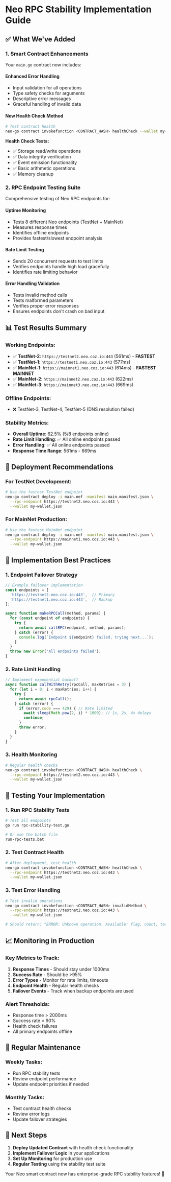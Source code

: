 # Neo RPC Stability Implementation Guide

## ✅ What We've Added

### 1. **Smart Contract Enhancements**
Your `main.go` contract now includes:

#### **Enhanced Error Handling**
- Input validation for all operations
- Type safety checks for arguments
- Descriptive error messages
- Graceful handling of invalid data

#### **New Health Check Method**
```bash
# Test contract health
neo-go contract invokefunction <CONTRACT_HASH> healthCheck --wallet my-wallet.json
```

**Health Check Tests:**
- ✅ Storage read/write operations
- ✅ Data integrity verification
- ✅ Event emission functionality
- ✅ Basic arithmetic operations
- ✅ Memory cleanup

### 2. **RPC Endpoint Testing Suite**
Comprehensive testing of Neo RPC endpoints for:

#### **Uptime Monitoring**
- Tests 8 different Neo endpoints (TestNet + MainNet)
- Measures response times
- Identifies offline endpoints
- Provides fastest/slowest endpoint analysis

#### **Rate Limit Testing**
- Sends 20 concurrent requests to test limits
- Verifies endpoints handle high load gracefully
- Identifies rate limiting behavior

#### **Error Handling Validation**
- Tests invalid method calls
- Tests malformed parameters
- Verifies proper error responses
- Ensures endpoints don't crash on bad input

## 📊 Test Results Summary

### **Working Endpoints:**
- ✅ **TestNet-2**: `https://testnet2.neo.coz.io:443` (561ms) - **FASTEST**
- ✅ **TestNet-1**: `https://testnet1.neo.coz.io:443` (577ms)
- ✅ **MainNet-1**: `https://mainnet1.neo.coz.io:443` (614ms) - **FASTEST MAINNET**
- ✅ **MainNet-2**: `https://mainnet2.neo.coz.io:443` (622ms)
- ✅ **MainNet-3**: `https://mainnet3.neo.coz.io:443` (669ms)

### **Offline Endpoints:**
- ❌ TestNet-3, TestNet-4, TestNet-5 (DNS resolution failed)

### **Stability Metrics:**
- **Overall Uptime**: 62.5% (5/8 endpoints online)
- **Rate Limit Handling**: ✅ All online endpoints passed
- **Error Handling**: ✅ All online endpoints passed
- **Response Time Range**: 561ms - 669ms

## 🚀 Deployment Recommendations

### **For TestNet Development:**
```bash
# Use the fastest TestNet endpoint
neo-go contract deploy -i main.nef -manifest main.manifest.json \
  --rpc-endpoint https://testnet2.neo.coz.io:443 \
  --wallet my-wallet.json
```

### **For MainNet Production:**
```bash
# Use the fastest MainNet endpoint
neo-go contract deploy -i main.nef -manifest main.manifest.json \
  --rpc-endpoint https://mainnet1.neo.coz.io:443 \
  --wallet my-wallet.json
```

## 🔧 Implementation Best Practices

### **1. Endpoint Failover Strategy**
```javascript
// Example failover implementation
const endpoints = [
  'https://testnet2.neo.coz.io:443',  // Primary
  'https://testnet1.neo.coz.io:443',  // Backup
];

async function makeRPCCall(method, params) {
  for (const endpoint of endpoints) {
    try {
      return await callRPC(endpoint, method, params);
    } catch (error) {
      console.log(`Endpoint ${endpoint} failed, trying next...`);
    }
  }
  throw new Error('All endpoints failed');
}
```

### **2. Rate Limit Handling**
```javascript
// Implement exponential backoff
async function callWithRetry(rpcCall, maxRetries = 3) {
  for (let i = 0; i < maxRetries; i++) {
    try {
      return await rpcCall();
    } catch (error) {
      if (error.code === 429) { // Rate limited
        await sleep(Math.pow(2, i) * 1000); // 1s, 2s, 4s delays
        continue;
      }
      throw error;
    }
  }
}
```

### **3. Health Monitoring**
```bash
# Regular health checks
neo-go contract invokefunction <CONTRACT_HASH> healthCheck \
  --rpc-endpoint https://testnet2.neo.coz.io:443 \
  --wallet my-wallet.json
```

## 🧪 Testing Your Implementation

### **1. Run RPC Stability Tests**
```bash
# Test all endpoints
go run rpc-stability-test.go

# Or use the batch file
run-rpc-tests.bat
```

### **2. Test Contract Health**
```bash
# After deployment, test health
neo-go contract invokefunction <CONTRACT_HASH> healthCheck \
  --rpc-endpoint https://testnet2.neo.coz.io:443 \
  --wallet my-wallet.json
```

### **3. Test Error Handling**
```bash
# Test invalid operations
neo-go contract invokefunction <CONTRACT_HASH> invalidMethod \
  --rpc-endpoint https://testnet2.neo.coz.io:443 \
  --wallet my-wallet.json

# Should return: "ERROR: Unknown operation. Available: flag, count, testEvents, healthCheck"
```

## 📈 Monitoring in Production

### **Key Metrics to Track:**
1. **Response Times** - Should stay under 1000ms
2. **Success Rate** - Should be >95%
3. **Error Types** - Monitor for rate limits, timeouts
4. **Endpoint Health** - Regular health checks
5. **Failover Events** - Track when backup endpoints are used

### **Alert Thresholds:**
- Response time > 2000ms
- Success rate < 90%
- Health check failures
- All primary endpoints offline

## 🔄 Regular Maintenance

### **Weekly Tasks:**
- Run RPC stability tests
- Review endpoint performance
- Update endpoint priorities if needed

### **Monthly Tasks:**
- Test contract health checks
- Review error logs
- Update failover strategies

## 🎯 Next Steps

1. **Deploy Updated Contract** with health check functionality
2. **Implement Failover Logic** in your applications
3. **Set Up Monitoring** for production use
4. **Regular Testing** using the stability test suite

Your Neo smart contract now has enterprise-grade RPC stability features! 🚀
